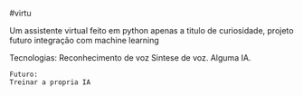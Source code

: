 #virtu

Um assistente virtual feito em python apenas a titulo de curiosidade, projeto futuro integração com machine learning



Tecnologias:
    Reconhecimento de voz
    Sintese de voz.
    Alguma IA.

    Futuro:
    Treinar a propria IA
